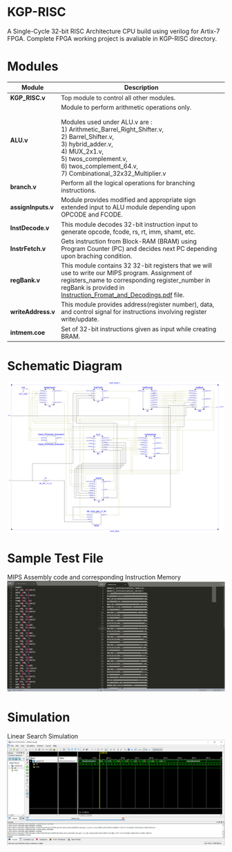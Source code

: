 # KGP-RISC
 A Single-Cycle 32-bit RISC Architecture CPU build using verilog for Artix-7 FPGA.
 Complete FPGA working project is avaliable in KGP-RISC directory.
# Modules
Module  | Description
------------- | -------------
**KGP_RISC.v**   | Top module to control all other modules.
**ALU.v**  | Module to perform arithmetic operations only. <br><br>Modules used under ALU.v are : <br> 1) Arithmetic_Barrel_Right_Shifter.v, <br>2) Barrel_Shifter.v, <br>3) hybrid_adder.v, <br>4) MUX_2x1.v, <br>5) twos_complement.v, <br>6) twos_complement_64.v, <br>7) Combinational_32x32_Multiplier.v
**branch.v** | Perform all the logical operations for branching instructions.
**assignInputs.v** | Module provides modified and appropriate sign extended input to ALU module depending upon OPCODE and FCODE.
**InstDecode.v** | This module decodes 32-bit instruction input to generate opcode, fcode, rs, rt, imm, shamt, etc. 
**InstrFetch.v** | Gets instruction from Block-RAM (BRAM) using Program Counter (PC) and decides next PC depending upon braching condition.
**regBank.v** | This module contains 32 32-bit registers that we will use to write our MIPS program. Assignment of registers_name to corresponding register_number in regBank is provided in [Instruction_Fromat_and_Decodings.pdf](https://github.com/Anshul718/KGP-RISC/blob/master/Instruction_Format_and_Decodings_asgn10_Grp_47_17CS10005_17CS10007.pdf) file.
**writeAddress.v** | This module provides address(register number), data, and control signal for instructions involving register write/update.
**intmem.coe** | Set of 32-bit instructions given as input while creating BRAM.
# Schematic Diagram
![](https://github.com/Anshul718/KGP-RISC/blob/master/Schematic_Diagram.jpg)
# Sample Test File
MIPS Assembly code and corresponding Instruction Memory
![](https://github.com/Anshul718/KGP-RISC/blob/master/Sample_Code.png)
# Simulation
Linear Search Simulation
![](https://github.com/Anshul718/KGP-RISC/blob/master/Simulation.png)
